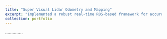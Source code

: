 ```yaml
---
title: "Super Visual Lidar Odometry and Mapping"
excerpt: "Implemented a robust real-time ROS-based framework for accurate trajectory estimation, 3D Mapping, and Localization by augmenting the feature extraction and matching algorithm with Super-Point descriptor and SuperGlue matching algorithm. <br/><img src='/images/SVLOAM.png'>"
collection: portfolio
---
```


..............

